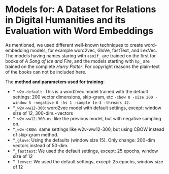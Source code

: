 # Models for: A Dataset for Relations in Digital Humanities and its Evaluation with Word Embeddings

As mentioned,
we used different well-known techniques to create word-embedding models, for example word2vec, GloVe, fastText, and LexVec.
The models having names staring with `asoif_` are trained on the first for books of *A Song of Ice and Fire*,
and the models starting with `hp_` are trained on the complete *Harry Potter*. For copyright reasons the plain-text of
the books can not be included here.

The **method and parameters used for training**:
* \*`_w2v-default`: This is a word2vec model trained with the default settings: 200 vector dimensions, skip-gram, etc `-cbow 0 -size 200 -window 5 -negative 0 -hs 1 -sample 1e-3 -threads 12`.
* \*`_w2v-ww12-300`: word2vec model with default settings, except: window size of 12, 300-dim.~vectors
* \*`_w2v-ww12-300-ns`: like the previous model, but with negative sampling on.
* \*`_w2v-CBOW:` same settings like w2v-ww12-300, but using CBOW instead of skip-gram method.
* \*`_glove`: Using the defaults (window size 15). Only change: 200-dim vectors instead of 50-dim.
* \*`_fasttext`: We used the default settings, except: 25 epochs, window size of 12
* \*`_lexvec`: We used the default settings, except: 25 epochs, window size of 12




